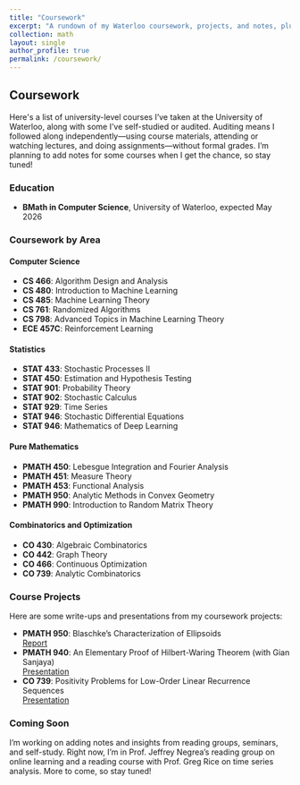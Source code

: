 ```yaml
---
title: "Coursework"
excerpt: "A rundown of my Waterloo coursework, projects, and notes, plus highlights from self-study and reading groups (notes coming soon!)"
collection: math
layout: single
author_profile: true
permalink: /coursework/
---
```


## Coursework

Here's a list of university-level courses I’ve taken at the University of Waterloo, along with some I’ve self-studied or audited. Auditing means I followed along independently—using course materials, attending or watching lectures, and doing assignments—without formal grades. I’m planning to add notes for some courses when I get the chance, so stay tuned!

### Education
- **BMath in Computer Science**, University of Waterloo, expected May 2026

### Coursework by Area

#### Computer Science
- **CS 466**: Algorithm Design and Analysis
- **CS 480**: Introduction to Machine Learning
- **CS 485**: Machine Learning Theory
- **CS 761**: Randomized Algorithms
- **CS 798**: Advanced Topics in Machine Learning Theory
- **ECE 457C**: Reinforcement Learning

#### Statistics
- **STAT 433**: Stochastic Processes II
- **STAT 450**: Estimation and Hypothesis Testing
- **STAT 901**: Probability Theory
- **STAT 902**: Stochastic Calculus
- **STAT 929**: Time Series
- **STAT 946**: Stochastic Differential Equations
- **STAT 946**: Mathematics of Deep Learning

#### Pure Mathematics
- **PMATH 450**: Lebesgue Integration and Fourier Analysis
- **PMATH 451**: Measure Theory
- **PMATH 453**: Functional Analysis
- **PMATH 950**: Analytic Methods in Convex Geometry
- **PMATH 990**: Introduction to Random Matrix Theory

#### Combinatorics and Optimization
- **CO 430**: Algebraic Combinatorics
- **CO 442**: Graph Theory
- **CO 466**: Continuous Optimization
- **CO 739**: Analytic Combinatorics

### Course Projects
Here are some write-ups and presentations from my coursework projects:
- **PMATH 950**: Blaschke’s Characterization of Ellipsoids  
  [Report](https://drive.google.com/file/d/1lT7Sn_ajpEU0s6u0DcaZcBV-U3punam7/view?usp=sharing)  
- **PMATH 940**: An Elementary Proof of Hilbert-Waring Theorem (with Gian Sanjaya)  
  [Presentation](https://drive.google.com/file/d/1OxHT3qGNV2r2JPdPgGciPfTj19qyKXAz/view?usp=sharing)  
- **CO 739**: Positivity Problems for Low-Order Linear Recurrence Sequences  
  [Presentation](https://drive.google.com/file/d/1wcr_VbX-yTmItB15cGlWZVlE2EI9yngB/view?usp=sharing)

### Coming Soon
I’m working on adding notes and insights from reading groups, seminars, and self-study. Right now, I’m in Prof. Jeffrey Negrea’s reading group on online learning and a reading course with Prof. Greg Rice on time series analysis. More to come, so stay tuned!